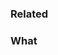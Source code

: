 ### Related

<!--
Include links to any related issues/PRs in a bulleted list, for example:
* #1234
* #1337
-->

### What

<!--
Make sure the PR title and labels are set to maximize their usefulness for the CHANGELOG,
and our `git log`.

If you have noticed any breaking changes, include them in the migration guide.

We track various metrics at <https://build.rerun.io>.

For maintainers:
* To run all checks from `main`, comment on the PR with `@rerun-bot full-check`.
* To deploy documentation changes immediately after merging this PR, add the `deploy docs` label.
-->
